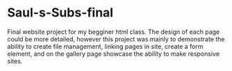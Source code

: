# Saul-s-Subs-final
Final website project for my begginer html class. The design of  each page could be more detailed, however this project was mainly to demonstrate the ability to create file management, linking pages in site, create a form element, and on the gallery page showcase the ability to make responsive sites.
